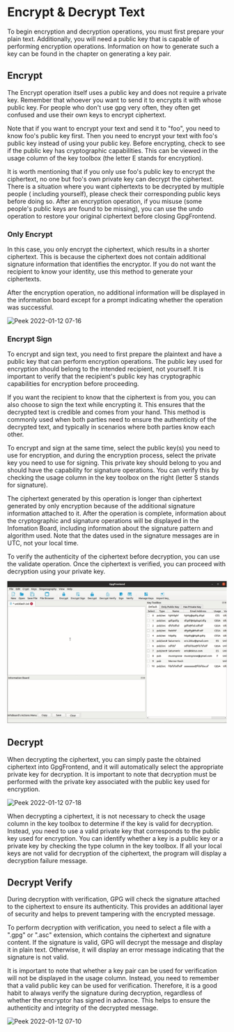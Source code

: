 # Encrypt & Decrypt Text

To begin encryption and decryption operations, you must first prepare your plain
text. Additionally, you will need a public key that is capable of performing
encryption operations. Information on how to generate such a key can be found in
the chapter on generating a key pair.

## Encrypt

The Encrypt operation itself uses a public key and does not require a private
key. Remember that whoever you want to send it to encrypts it with whose public
key. For people who don't use gpg very often, they often get confused and use
their own keys to encrypt ciphertext.

Note that if you want to encrypt your text and send it to "foo", you need to
know foo's public key first. Then you need to encrypt your text with foo's
public key instead of using your public key. Before encrypting, check to see if
the public key has cryptographic capabilities. This can be viewed in the usage
column of the key toolbox (the letter E stands for encryption).

It is worth mentioning that if you only use foo's public key to encrypt the
ciphertext, no one but foo's own private key can decrypt the ciphertext. There
is a situation where you want ciphertexts to be decrypted by multiple people (
including yourself), please check their corresponding public keys before doing
so. After an encryption operation, if you misuse (some people's public keys are
found to be missing), you can use the undo operation to restore your original
ciphertext before closing GpgFrontend.

### Only Encrypt

In this case, you only encrypt the ciphertext, which results in a shorter
ciphertext. This is because the ciphertext does not contain additional signature
information that identifies the encryptor. If you do not want the recipient to
know your identity, use this method to generate your ciphertexts.

After the encryption operation, no additional information will be displayed in
the information board except for a prompt indicating whether the operation was
successful.

![Peek 2022-01-12 07-16](https://cdn.bktus.com/wp-content/uploads/2023/08/Peek-2022-01-12-07-16.gif)

### Encrypt Sign

To encrypt and sign text, you need to first prepare the plaintext and have a
public key that can perform encryption operations. The public key used for
encryption should belong to the intended recipient, not yourself. It is
important to verify that the recipient's public key has cryptographic
capabilities for encryption before proceeding.

If you want the recipient to know that the ciphertext is from you, you can also
choose to sign the text while encrypting it. This ensures that the decrypted
text is credible and comes from your hand. This method is commonly used when
both parties need to ensure the authenticity of the decrypted text, and
typically in scenarios where both parties know each other.

To encrypt and sign at the same time, select the public key(s) you need to use
for encryption, and during the encryption process, select the private key you
need to use for signing. This private key should belong to you and should have
the capability for signature operations. You can verify this by checking the
usage column in the key toolbox on the right (letter S stands for signature).

The ciphertext generated by this operation is longer than ciphertext generated
by only encryption because of the additional signature information attached to
it. After the operation is complete, information about the cryptographic and
signature operations will be displayed in the Infomation Board, including
information about the signature pattern and algorithm used. Note that the dates
used in the signature messages are in UTC, not your local time.

To verify the authenticity of the ciphertext before decryption, you can use the
validate operation. Once the ciphertext is verified, you can proceed with
decryption using your private key.

![GIF](https://github.com/saturneric/Blob/blob/master/gif/encrypt-sign.gif?raw=true)

## Decrypt

When decrypting the ciphertext, you can simply paste the obtained ciphertext
into GpgFrontend, and it will automatically select the appropriate private key
for decryption. It is important to note that decryption must be performed with
the private key associated with the public key used for encryption.

![Peek 2022-01-12 07-18](https://cdn.bktus.com/wp-content/uploads/2023/08/Peek-2022-01-12-07-18.gif)

When decrypting a ciphertext, it is not necessary to check the usage column in
the key toolbox to determine if the key is valid for decryption. Instead, you
need to use a valid private key that corresponds to the public key used for
encryption. You can identify whether a key is a public key or a private key by
checking the type column in the key toolbox. If all your local keys are not
valid for decryption of the ciphertext, the program will display a decryption
failure message.

## Decrypt Verify

During decryption with verification, GPG will check the signature attached to
the ciphertext to ensure its authenticity. This provides an additional layer of
security and helps to prevent tampering with the encrypted message.

To perform decryption with verification, you need to select a file with a ".gpg"
or ".asc" extension, which contains the ciphertext and signature content. If the
signature is valid, GPG will decrypt the message and display it in plain text.
Otherwise, it will display an error message indicating that the signature is not
valid.

It is important to note that whether a key pair can be used for verification
will not be displayed in the usage column. Instead, you need to remember that a
valid public key can be used for verification. Therefore, it is a good habit to
always verify the signature during decryption, regardless of whether the
encryptor has signed in advance. This helps to ensure the authenticity and
integrity of the decrypted message.

![Peek 2022-01-12 07-10](https://cdn.bktus.com/wp-content/uploads/2023/08/Peek-2022-01-12-07-10.gif)
